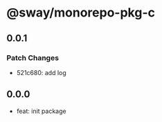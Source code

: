 # @sway/monorepo-pkg-c

## 0.0.1

### Patch Changes

- 521c680: add log

## 0.0.0

- feat: init package
